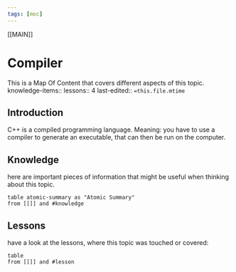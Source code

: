 ```yaml
---
tags: [moc]
---
```


[[MAIN]]
# Compiler

This is a Map Of Content that covers different aspects of this topic.
knowledge-items:: 
lessons:: 4
last-edited:: `=this.file.mtime`

## Introduction
C++ is a compiled programming language. Meaning: you have to use a compiler to generate an executable, that can then be run on the computer.

## Knowledge
here are important pieces of information that might be useful when thinking about this topic.
```dataview
table atomic-summary as "Atomic Summary"
from [[]] and #knowledge
```


## Lessons
have a look at the lessons, where this topic was touched or covered:
```dataview
table
from [[]] and #lesson
```
